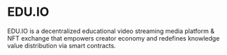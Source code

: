 # EDU.IO
EDU.IO is a decentralized educational video streaming media platform &amp; NFT exchange that empowers creator economy and redefines knowledge value distribution via smart contracts.
